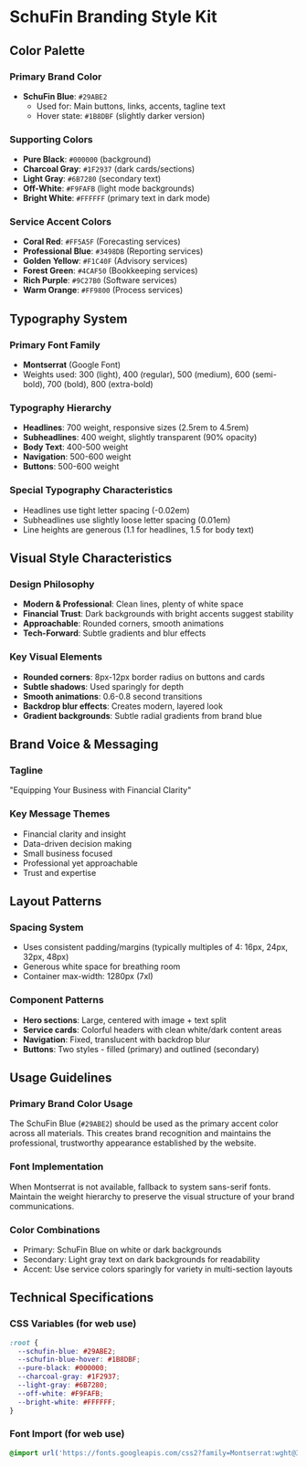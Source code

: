 # SchuFin Branding Style Kit

## Color Palette

### Primary Brand Color
- **SchuFin Blue**: `#29ABE2`
  - Used for: Main buttons, links, accents, tagline text
  - Hover state: `#1B8DBF` (slightly darker version)

### Supporting Colors
- **Pure Black**: `#000000` (background)
- **Charcoal Gray**: `#1F2937` (dark cards/sections)
- **Light Gray**: `#6B7280` (secondary text)
- **Off-White**: `#F9FAFB` (light mode backgrounds)
- **Bright White**: `#FFFFFF` (primary text in dark mode)

### Service Accent Colors
- **Coral Red**: `#FF5A5F` (Forecasting services)
- **Professional Blue**: `#3498DB` (Reporting services) 
- **Golden Yellow**: `#F1C40F` (Advisory services)
- **Forest Green**: `#4CAF50` (Bookkeeping services)
- **Rich Purple**: `#9C27B0` (Software services)
- **Warm Orange**: `#FF9800` (Process services)

## Typography System

### Primary Font Family
- **Montserrat** (Google Font)
- Weights used: 300 (light), 400 (regular), 500 (medium), 600 (semi-bold), 700 (bold), 800 (extra-bold)

### Typography Hierarchy
- **Headlines**: 700 weight, responsive sizes (2.5rem to 4.5rem)
- **Subheadlines**: 400 weight, slightly transparent (90% opacity)
- **Body Text**: 400-500 weight
- **Navigation**: 500-600 weight
- **Buttons**: 500-600 weight

### Special Typography Characteristics
- Headlines use tight letter spacing (-0.02em)
- Subheadlines use slightly loose letter spacing (0.01em)
- Line heights are generous (1.1 for headlines, 1.5 for body text)

## Visual Style Characteristics

### Design Philosophy
- **Modern & Professional**: Clean lines, plenty of white space
- **Financial Trust**: Dark backgrounds with bright accents suggest stability
- **Approachable**: Rounded corners, smooth animations
- **Tech-Forward**: Subtle gradients and blur effects

### Key Visual Elements
- **Rounded corners**: 8px-12px border radius on buttons and cards
- **Subtle shadows**: Used sparingly for depth
- **Smooth animations**: 0.6-0.8 second transitions
- **Backdrop blur effects**: Creates modern, layered look
- **Gradient backgrounds**: Subtle radial gradients from brand blue

## Brand Voice & Messaging

### Tagline
"Equipping Your Business with Financial Clarity"

### Key Message Themes
- Financial clarity and insight
- Data-driven decision making
- Small business focused
- Professional yet approachable
- Trust and expertise

## Layout Patterns

### Spacing System
- Uses consistent padding/margins (typically multiples of 4: 16px, 24px, 32px, 48px)
- Generous white space for breathing room
- Container max-width: 1280px (7xl)

### Component Patterns
- **Hero sections**: Large, centered with image + text split
- **Service cards**: Colorful headers with clean white/dark content areas
- **Navigation**: Fixed, translucent with backdrop blur
- **Buttons**: Two styles - filled (primary) and outlined (secondary)

## Usage Guidelines

### Primary Brand Color Usage
The SchuFin Blue (`#29ABE2`) should be used as the primary accent color across all materials. This creates brand recognition and maintains the professional, trustworthy appearance established by the website.

### Font Implementation
When Montserrat is not available, fallback to system sans-serif fonts. Maintain the weight hierarchy to preserve the visual structure of your brand communications.

### Color Combinations
- Primary: SchuFin Blue on white or dark backgrounds
- Secondary: Light gray text on dark backgrounds for readability
- Accent: Use service colors sparingly for variety in multi-section layouts

## Technical Specifications

### CSS Variables (for web use)
```css
:root {
  --schufin-blue: #29ABE2;
  --schufin-blue-hover: #1B8DBF;
  --pure-black: #000000;
  --charcoal-gray: #1F2937;
  --light-gray: #6B7280;
  --off-white: #F9FAFB;
  --bright-white: #FFFFFF;
}
```

### Font Import (for web use)
```css
@import url('https://fonts.googleapis.com/css2?family=Montserrat:wght@300;400;500;600;700;800&display=swap');
``` 
